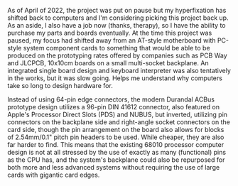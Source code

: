 As of April of 2022, the project was put on pause but my hyperfixation has shifted back to computers and I'm considering picking this project back up. As an aside, I also have a job now (thanks, therapy), so I have the ability to purchase my parts and boards eventually. At the time this project was paused, my focus had shifted away from an AT-style motherboard with PC-style system component cards to something that would be able to be produced on the prototyping rates offered by companies such as PCB Way and JLCPCB, 10x10cm boards on a small multi-socket backplane. An integrated single board design and keyboard interpreter was also tentatively in the works, but it was slow going. Helps me understand why computers take so long to design hardware for. 

Instead of using 64-pin edge connectors, the modern Durandal ACBus prototype design utilizes a 96-pin DIN 41612 connector, also featured on Apple's Processor Direct Slots (PDS) and NUBUS, but inverted, utilizing pin connectors on the backplane side and right-angle socket connectors on the card side, though the pin arrangement on the board also allows for blocks of 2.54mm/0.1" pitch pin headers to be used. While cheaper, they are also far harder to find. This means that the existing 68010 processor computer design is not at all stressed by the use of exactly as many (functional) pins as the CPU has, and the system's backplane could also be repurposed for both more and less advanced systems without requiring the use of large cards with gigantic card edges. 
